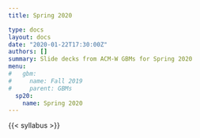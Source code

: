 ```yaml
---
title: Spring 2020

type: docs
layout: docs
date: "2020-01-22T17:30:00Z"
authors: []
summary: Slide decks from ACM-W GBMs for Spring 2020
menu:
#   gbm:
#     name: Fall 2019
#     parent: GBMs
  sp20:
    name: Spring 2020
---
```


{{< syllabus >}}